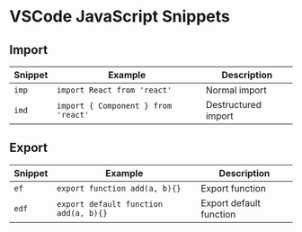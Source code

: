 # VSCode JavaScript Snippets

## Import

| Snippet | Example                             | Description         |
| ------- | ----------------------------------- | ------------------- |
| `imp`   | `import React from 'react'`         | Normal import       |
| `imd`   | `import { Component } from 'react'` | Destructured import |

## Export

| Snippet | Example                               | Description             |
| ------- | ------------------------------------- | ----------------------- |
| `ef`    | `export function add(a, b){}`         | Export function         |
| `edf`   | `export default function add(a, b){}` | Export default function |
